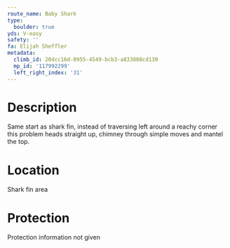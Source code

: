 ```yaml
---
route_name: Baby Shark
type:
  boulder: true
yds: V-easy
safety: ''
fa: Elijah Sheffler
metadata:
  climb_id: 20dcc16d-0955-4549-bcb3-a833808cd130
  mp_id: '117992299'
  left_right_index: '31'
---
```

# Description
Same start as shark fin, instead of traversing left around a reachy corner this problem heads straight up, chimney through simple moves and mantel the top.

# Location
Shark fin area

# Protection
Protection information not given
